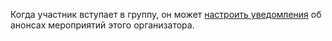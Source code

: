 Когда участник вступает в группу, он может [настроить уведомления](Подписаться%20на%20анонсы%20группы.md) об анонсах мероприятий этого организатора.